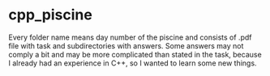 # cpp_piscine
Every folder name means day number of the piscine and consists of .pdf file with task and subdirectories with answers.
Some answers may not comply a bit and may be more complicated than stated in the task, because I already had an experience in C++, so I wanted to learn some new things.
